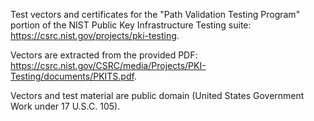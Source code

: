Test vectors and certificates for the "Path Validation Testing Program"
 portion of the NIST Public Key Infrastructure Testing suite: https://csrc.nist.gov/projects/pki-testing.

Vectors are extracted from the provided PDF: https://csrc.nist.gov/CSRC/media/Projects/PKI-Testing/documents/PKITS.pdf.

Vectors and test material are public domain (United States Government Work under 17 U.S.C. 105).